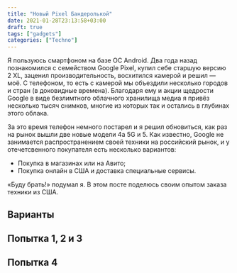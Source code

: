 ```yaml
---
title: "Новый Pixel Бандеролькой"
date: 2021-01-28T23:13:58+03:00
draft: true
tags: ["gadgets"]
categories: ["Techno"]
---
```


Я пользуюсь смартфоном на базе ОС Android. Два года назад познакомился с семейством Google Pixel, купил себе старшую версию 2 XL, заценил производительность, восхитился камерой и решил — моё. С телефоном, то есть с камерой мы объездили несколько городов и стран (в доковидные времена). Благодаря ему и акции щедрости Google в виде безлимтного облачного хранилища медиа я привёз несколько тысяч снимков, многие из которых так и остались в глубинах этого облака. 

За это время телефон немного постарел и я решил обновиться, как раз на рынок вышли две новые модели 4a 5G и 5. Как известно, Google не занимается распространением своей техники на российский рынок, и у отечетсвенного покупателя есть несколько вариантов:

* Покупка в магазинах или на Авито;
* Покупка онлайн в США и доставка специальные сервисы. 

«Буду брать!» подумал я. В этом посте поделюсь своим опытом заказа техники из США.

## Варианты

## Попытка 1, 2 и 3

## Попытка 4
